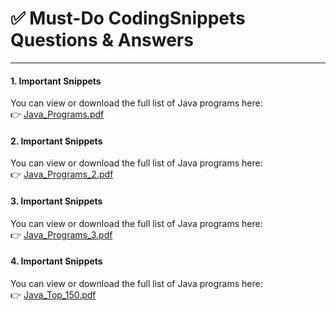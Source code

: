 # ✅ Must-Do CodingSnippets Questions & Answers

---

#### 1. Important Snippets
You can view or download the full list of Java programs here:  
👉 [Java_Programs.pdf](./Java_Programs.pdf)

#### 2. Important Snippets
You can view or download the full list of Java programs here:  
👉 [Java_Programs_2.pdf](./Java_Programs_2.pdf)

#### 3. Important Snippets
You can view or download the full list of Java programs here:  
👉 [Java_Programs_3.pdf](./Java_Programs_3.pdf)


#### 4. Important Snippets
You can view or download the full list of Java programs here:  
👉 [Java_Top_150.pdf](./Java_Top_150.pdf)